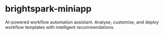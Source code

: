 # brightspark-miniapp
AI-powered workflow automation assistant. Analyse, customise, and deploy workflow templates with intelligent recommendations.

